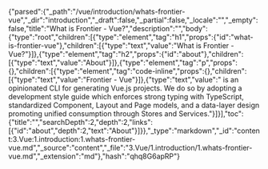 {"parsed":{"_path":"/vue/introduction/whats-frontier-vue","_dir":"introduction","_draft":false,"_partial":false,"_locale":"","_empty":false,"title":"What is Frontier - Vue?","description":"","body":{"type":"root","children":[{"type":"element","tag":"h1","props":{"id":"what-is-frontier-vue"},"children":[{"type":"text","value":"What is Frontier - Vue?"}]},{"type":"element","tag":"h2","props":{"id":"about"},"children":[{"type":"text","value":"About"}]},{"type":"element","tag":"p","props":{},"children":[{"type":"element","tag":"code-inline","props":{},"children":[{"type":"text","value":"Frontier - Vue"}]},{"type":"text","value":" is an opinionated CLI for generating Vue.js projects. We do so by adopting a development style guide which enforces strong typing with TypeScript, standardized Component, Layout and Page models, and a data-layer design promoting unified consumption through Stores and Services."}]}],"toc":{"title":"","searchDepth":2,"depth":2,"links":[{"id":"about","depth":2,"text":"About"}]}},"_type":"markdown","_id":"content:3.Vue:1.introduction:1.whats-frontier-vue.md","_source":"content","_file":"3.Vue/1.introduction/1.whats-frontier-vue.md","_extension":"md"},"hash":"qhq8G6apRP"}